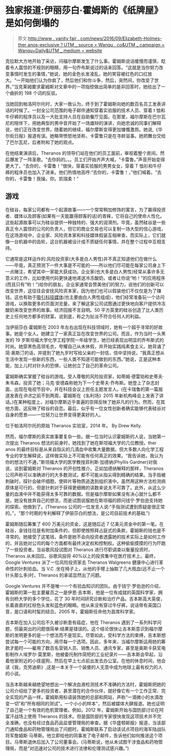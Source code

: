 # 独家报道:伊丽莎白·霍姆斯的《纸牌屋》是如何倒塌的

> 原文:[http://www . vanity fair . com/news/2016/09/Elizabeth-Holmes-ther anos-exclusive？UTM _ source = Wanqu . co&UTM _ campaign = Wanqu+Daily&UTM _ medium = website](http://www.vanityfair.com/news/2016/09/elizabeth-holmes-theranos-exclusive?utm_source=wanqu.co&utm_campaign=Wanqu+Daily&utm_medium=website)

克拉默大方地开始了采访，问福尔摩斯发生了什么事。霍姆斯说话缓慢而谨慎，眨着令人震惊的不规则的眼睛，用一句乔布斯说过的话来回答。“这就是当你努力改变事情时发生的事情，”她说，她的金色长发凌乱，她的笑容被红色的口红放大。“一开始他们认为你疯了，然后他们和你斗争，然后，突然间，你改变了世界。”当克莱姆要求霍姆斯对文章中的一项指控做出简单的是非回答时，她给出了一个曲折的 198 个词的反驳。

当她回到帕洛阿尔托时，大家一致认为，终于到了霍姆斯向她的数百名员工发表讲话的时候了。一封全公司范围的电子邮件通知穿着实验服的技术人员、穿着 t 恤和牛仔裤的程序员以及一大批支持人员在自助餐厅见面。在那里，福尔摩斯在巴尔瓦尼的陪伴下，用她典型的男中音开始了一场雄辩的演讲，向她忠诚的同事们解释说，他们正在改变世界。随着她的继续，福尔摩斯变得更加慷慨激昂。她说,《华尔街日报》报道有误。她略带愤怒地坚称，卡雷鲁只是在寻衅滋事。她把舞台交给了巴尔瓦尼，后者附和了她的观点。

在他结束演讲后，Theranos 的领导们站在他们的员工面前，审视着整个房间。然后爆发了一阵圣歌。“去你妈的。。。员工们开始齐声大喊，“卡雷鲁。”声音开始变得更大了。“去你的，卡雷鲁！”很快，穿着实验服的男男女女，穿着 T 恤衫和牛仔裤的程序员也加入了进来。他们热情地高呼:“去你的，卡雷鲁！，”他们喊着。“去你的，卡雷鲁！我操。你。凯瑞柔！”

## 游戏

在硅谷，每家公司都有一个起源故事——一个常常稍加修饰的寓言，为了赢得投资者、媒体以及顾客(如果有一天能赢得顾客的话)的青睐，它将自己的使命人性化。这些起源故事可以为硅谷提供一种独特的、强大的润滑剂。毕竟，虽然硅谷是一些真正令人震惊的公司的负责人，但它的商业交易也可以复制一场大型的信心游戏，在这场游戏中，企业家、风险资本家和科技媒体假装互相审查，而实际上，它们就像一台机器中的齿轮，这台机器被设计成不质疑任何事情，并在整个过程中互相支持。

它通常是这样运作的:风险投资家(大多是白人男性)并不真正知道他们在做什么——毕竟，真正预测下一件大事是不可能的——所以他们尽可能在每家公司身上下一点赌注，希望其中一家能大获成功。企业家(也大多是白人男性)经常从事许多无意义的工作，比如使用代码更快速地递送冷冻酸奶，或者让你说“哟！”的应用程序(而且只有“哟！”)给你的朋友。企业家通常会赞美他们的努力，说他们的创新可以改变世界，这往往会安抚风险资本家，因为他们也可以假装他们不仅仅是为了赚钱。这也有助于[吸引科技媒体](http://www.vanityfair.com/news/2016/05/theranos-silicon-valley-media)(也主要由白人男性组成)，他们经常准备玩一个访问游戏，以换取更多的页面浏览量，来了解这家公司试图通过更快地向客户提供冷冻酸奶来改变世界的故事。经济回报不言自明。50 平方英里的硅谷创造了比人类历史上任何地方都多的财富。说到底，称之为扯淡不符合任何人的利益。

当伊丽莎白·霍姆斯在 2003 年左右出现在科技领域时，她有一个超乎寻常的好故事。她是个女人。她建立了一家真正旨在改变世界的公司。而且，作为当时一头黑发的 19 岁斯坦福大学化学工程学院一年级学生，她已经表现出明显的乔布斯式的时尚。她穿黑色高领毛衣，夸耀自己从未休假，并开始实践纯素食主义。她背诵了简·奥斯汀的话，并提到了她九岁时写给父亲的一封信，信中坚持说，“我真正想从生活中发现一些新的东西，一些人类不知道可能做到的东西。”她说，正是这种本能，加上儿时对针头的恐惧，让她创立了自己的革命公司。

霍姆斯确实掌握了硅谷的游戏。受人尊敬的风险投资家，如蒂姆·德雷珀和史蒂夫·朱韦森，投资了她；马克·安德森称她为下一个史蒂夫·乔布斯。她登上了杂志封面，出现在电视节目中，并在科技会议上担任主题发言人。(在卡瑞鲁的第一篇报道发表在*杂志*之前不到两周，霍姆斯在《名利场》2015 年新机构峰会上发表了讲话。)在某种程度上，对福尔摩斯近乎普遍的崇拜反映了她非凡的行为。然而，在其他方面，这反映了硅谷的自恋。最后，似乎有一位女性创新者确实能够代表硅谷对自身的愿景——一位努力让世界变得更美好的人。

 位于帕洛阿尔托的原始 Theranos 实验室，2014 年。 By Drew Kelly.

然而，福尔摩斯的真实故事要复杂一些。据一位当时认识霍姆斯的人说，当她第一次提出 Theranos 想法的前身时，她找到了她在斯坦福大学的几位教授。ther anos 的最终目标是从来自指尖的几滴血中收集大量数据。但大多数人向化学工程专业的学生解释说，这样做实际上不可能有任何真正的效果。“我告诉她，我认为你的想法行不通，”斯坦福大学的医学教授菲利斯·加德纳(Phyllis Gardner)对我说，谈到霍姆斯对 Theranos 的开创性推介。正如加德纳解释的那样，Theranos 公司声称可以准确进行的大多数测试，都不可能从指尖得到精确的结果。当手指被刺破时，探针会破坏细胞，使碎片等物质逃逸到组织液中。虽然用这种方法检测病原体是可行的，但是针刺对于获得更细微的读数来说太不可靠了。此外，从这么少量的血液中并不能获得太多可靠的数据。但是福尔摩斯如果没有决心就什么都不是。她没有放弃自己的想法，而是试图说服她在斯坦福的顾问钱宁·罗伯逊支持她的探索。他做到了。(Theranos 公司的一位发言人说:“手指测试遭到质疑是很正常的。”。"那个时期的专利解释了伊丽莎白的想法，是公司目前技术的基础.")

霍姆斯随后筹集了 600 万美元的资金，这是随后近 7 亿美元资金中的第一笔。在硅谷，金钱往往是有附加条件的，但即使按照拜占庭式的条款，霍姆斯的钱也是不寻常的。她接受了这笔钱，条件是她不会向投资者透露她的技术实际上是如何工作的，并且她对公司的每个方面都有最终决定权和控制权。这种偷偷摸摸的行为吓跑了一些投资者。当谷歌风投试图对 Theranos 进行尽职调查以衡量投资时，Theranos 从未回应。谷歌风投将 40%以上的投资集中在医疗技术上。最终，Google Ventures 派了一位风险投资家去 Theranos Walgreens 健康中心进行革命性的针刺验血。当 V.C .坐在椅子上，从他的手臂上抽取了几大瓶血(远不止一个针头那么多)时，Theranos 的承诺显然出了问题。

Google Ventures 并不是唯一一个有验血知识的团队。由于钱宁·罗伯逊的介绍，霍姆斯的第一批主要雇员之一是伊恩·吉本斯，他是一位有成就的英国科学家，拥有剑桥大学的多个学位，花了 30 年时间研究诊断和治疗产品。吉本斯高大英俊，长着直直的红棕色头发和蓝色的眼睛。他从来没有穿过牛仔裤，说话带有英国口音，是口语和时髦的结合。2005 年，霍姆斯任命他为首席科学家。

吉本斯在加入公司后不久被诊断患有癌症，他在 Theranos 遇到了一系列科学问题，但最突出的问题很简单:结果是错误的。这个结论很快让吉本斯意识到福尔摩斯的发明更多的是一个想法而不是现实。尽管如此，受科学方法的束缚，吉本斯想尝试每一个可能的方向，用尽每一个选项。因此，多年来，当福尔摩斯运用她的筹款才能时——雇用了数百名营销人员、销售人员、通讯专家，甚至是奥斯卡获奖电影制作人埃罗尔·莫里斯，他被委托制作简短的工业纪录片——吉本斯会早起，沿着他家附近的小径遛狗，然后在早上七点前出发去办公室。在他的休息时间，他会读《我，克劳迪斯》,这是一本关于一个装傻的人无意中成为地球上最有权力的人的小说。

当吉本斯越来越绝望地想出一个解决血液检测技术不准确的方法时，霍姆斯把她的公司介绍给了更多的投资者，甚至潜在的合作伙伴，就好像它有一个工作正常、完全实现的产品一样。霍姆斯用标语装饰她的总部和网站，声称“一滴微小的水滴改变一切”和“所有相同的测试”。一个小小的样本”，然后被媒体大肆报道。她也证明了自己是一个有效的危机管理者。例如，2012 年，霍姆斯开始与国防部讨论在阿富汗战场上使用 Theranos 的技术。但是国防部的专家很快发现这项技术并不完全准确，也没有经过食品药品监督管理局的审查。据《华盛顿邮报》报道，当该部门通知食品和药物管理局出了问题时，霍姆斯联系了启动该试点项目的海军陆战队将军詹姆斯·马蒂斯。他立即给他的同事发了电子邮件，告诉他们如何推进这个项目。马蒂斯退休后加入了公司董事会。(马蒂斯说，他从未试图干涉食品和药物管理局，而是“对迅速对公司的技术进行法律和伦理测试感兴趣。”)